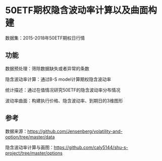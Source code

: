 # 50ETF期权隐含波动率计算以及曲面构建

数据集：2015-2018年50ETF期权日行情

## 功能

数据预处理：筛除数据缺失或者异常的条数

隐含波动率计算：通过B-S model计算期权隐含波动率

统计描述：通过在值情况研究50ETF的隐含波动率分布情况

波动率曲面：构建执行价格、隐含波动率、到期日的3维图形

## 参考

数据来源：https://github.com/Jensenberg/volatility-and-option/tree/master/data

隐含波动率计算与画图：https://github.com/caly5144/shu-s-project/tree/master/options